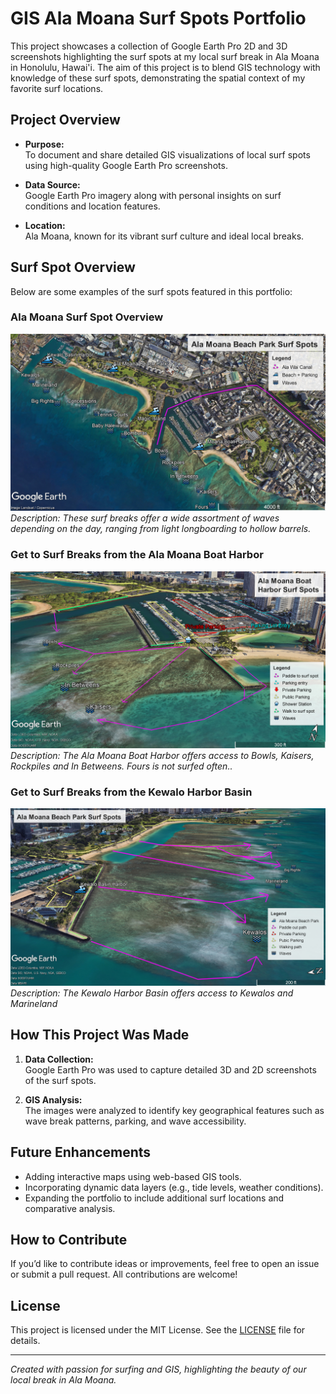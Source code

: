 # GIS Ala Moana Surf Spots Portfolio

This project showcases a collection of Google Earth Pro 2D and 3D screenshots highlighting the surf spots at my local surf break in Ala Moana in Honolulu, Hawai'i. The aim of this project is to blend GIS technology with knowledge of these surf spots, demonstrating the spatial context of my favorite surf locations.

## Project Overview

- **Purpose:**  
  To document and share detailed GIS visualizations of local surf spots using high-quality Google Earth Pro screenshots.
  
- **Data Source:**  
  Google Earth Pro imagery along with personal insights on surf conditions and location features.

- **Location:**  
  Ala Moana, known for its vibrant surf culture and ideal local breaks.

## Surf Spot Overview

Below are some examples of the surf spots featured in this portfolio:

### Ala Moana Surf Spot Overview
![Surf Spot 1](./images/alaMoana.jpg)
*Description: These surf breaks offer a wide assortment of waves depending on the day, ranging from light longboarding to hollow barrels.*

### Get to Surf Breaks from the Ala Moana Boat Harbor
![Surf Spot 2](./images/paddlePaths.jpg)
*Description: The Ala Moana Boat Harbor offers access to Bowls, Kaisers, Rockpiles and In Betweens. Fours is not surfed often..*

### Get to Surf Breaks from the Kewalo Harbor Basin
![Surf Spot 2](./images/kewalo.jpg)
*Description: The Kewalo Harbor Basin offers access to Kewalos and Marineland*

## How This Project Was Made

1. **Data Collection:**  
   Google Earth Pro was used to capture detailed 3D and 2D screenshots of the surf spots.
   
2. **GIS Analysis:**  
   The images were analyzed to identify key geographical features such as wave break patterns, parking, and wave accessibility.

## Future Enhancements

- Adding interactive maps using web-based GIS tools.
- Incorporating dynamic data layers (e.g., tide levels, weather conditions).
- Expanding the portfolio to include additional surf locations and comparative analysis.

## How to Contribute

If you’d like to contribute ideas or improvements, feel free to open an issue or submit a pull request. All contributions are welcome!

## License

This project is licensed under the MIT License. See the [LICENSE](LICENSE) file for details.

---

*Created with passion for surfing and GIS, highlighting the beauty of our local break in Ala Moana.*
